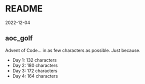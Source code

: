 README
================
2022-12-04

## aoc_golf

Advent of Code… in as few characters as possible. Just because.

-   Day 1: 132 characters
-   Day 2: 180 characters
-   Day 3: 172 characters
-   Day 4: 164 characters
